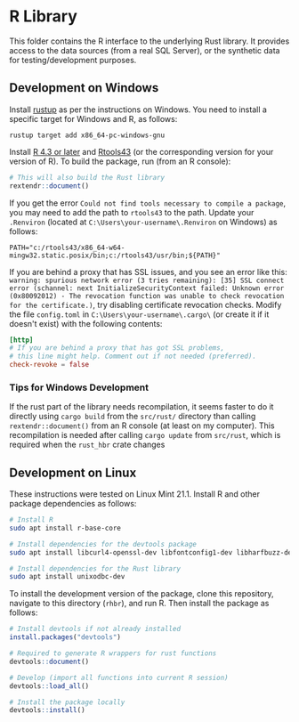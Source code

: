 # R Library

This folder contains the R interface to the underlying Rust library. It provides access to the data sources (from a real SQL Server), or the synthetic data for testing/development purposes.

## Development on Windows

Install [rustup](https://www.rust-lang.org/tools/install) as per the instructions on Windows. You need to install a specific target for Windows and R, as follows:

```pwoershell
rustup target add x86_64-pc-windows-gnu
```

Install [R 4.3 or later](https://cran.r-project.org/bin/windows/base/) and [Rtools43](https://cran.r-project.org/bin/windows/Rtools/rtools43/rtools.html) (or the corresponding version for your version of R). To build the package, run (from an R console):

```r
# This will also build the Rust library
rextendr::document()
```

If you get the error `Could not find tools necessary to compile a package`, you may need to add the path to `rtools43` to the path. Update your `.Renviron` (located at `C:\Users\your-username\.Renviron` on Windows) as follows:

```
PATH="c:/rtools43/x86_64-w64-mingw32.static.posix/bin;c:/rtools43/usr/bin;${PATH}"
```

If you are behind a proxy that has SSL issues, and you see an error like this: `warning: spurious network error (3 tries remaining): [35] SSL connect error (schannel: next InitializeSecurityContext failed: Unknown error (0x80092012) - The revocation function was unable to check revocation for the certificate.)`, try disabling certificate revocation checks. Modify the file `config.toml` in `C:\Users\your-username\.cargo\` (or create it if it doesn't exist) with the following contents:

```toml
[http]
# If you are behind a proxy that has got SSL problems, 
# this line might help. Comment out if not needed (preferred).
check-revoke = false
```

### Tips for Windows Development

If the rust part of the library needs recompilation, it seems faster to do it directly using `cargo build` from the `src/rust/` directory than calling `rextendr::document()` from an R console (at least on my computer). This recompilation is needed after calling `cargo update` from `src/rust`, which is required when the `rust_hbr` crate changes 



## Development on Linux

These instructions were tested on Linux Mint 21.1. Install R and other package dependencies as follows:

```bash
# Install R 
sudo apt install r-base-core

# Install dependencies for the devtools package
sudo apt install libcurl4-openssl-dev libfontconfig1-dev libharfbuzz-dev libfribidi-dev libfreetype6-dev libpng-dev libtiff5-dev libjpeg-dev

# Install dependencies for the Rust library
sudo apt install unixodbc-dev
```

To install the development version of the package, clone this repository, navigate to this directory (`rhbr`), and run R. Then install the package as follows:

```r
# Install devtools if not already installed
install.packages("devtools")

# Required to generate R wrappers for rust functions
devtools::document()

# Develop (import all functions into current R session)
devtools::load_all()

# Install the package locally
devtools::install()
```

